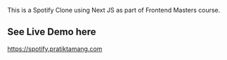 This is a Spotify Clone using Next JS as part of Frontend Masters course. 

## See Live Demo here

https://spotify.pratiktamang.com



